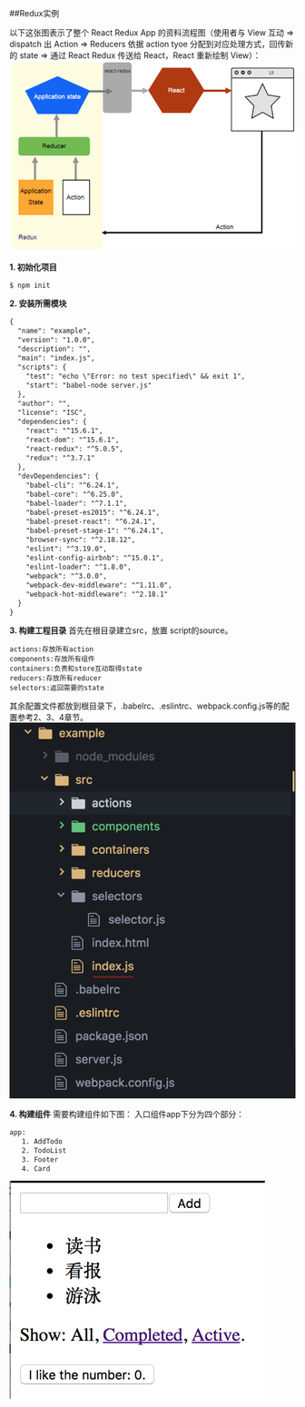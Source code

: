 ##Redux实例

以下这张图表示了整个 React Redux App 的资料流程图（使用者与 View 互动 => dispatch 出 Action => Reducers 依据 action tyoe 分配到对应处理方式，回传新的 state => 通过 React Redux 传送给 React，React 重新绘制 View）：
![](/assets/5.8-1.png)


**1. 初始化项目**
```
$ npm init
```

**2. 安装所需模块**
```
{
  "name": "example",
  "version": "1.0.0",
  "description": "",
  "main": "index.js",
  "scripts": {
    "test": "echo \"Error: no test specified\" && exit 1",
    "start": "babel-node server.js"
  },
  "author": "",
  "license": "ISC",
  "dependencies": {
    "react": "^15.6.1",
    "react-dom": "^15.6.1",
    "react-redux": "^5.0.5",
    "redux": "^3.7.1"
  },
  "devDependencies": {
    "babel-cli": "^6.24.1",
    "babel-core": "^6.25.0",
    "babel-loader": "^7.1.1",
    "babel-preset-es2015": "^6.24.1",
    "babel-preset-react": "^6.24.1",
    "babel-preset-stage-1": "^6.24.1",
    "browser-sync": "^2.18.12",
    "eslint": "^3.19.0",
    "eslint-config-airbnb": "^15.0.1",
    "eslint-loader": "^1.8.0",
    "webpack": "^3.0.0",
    "webpack-dev-middleware": "^1.11.0",
    "webpack-hot-middleware": "^2.18.1"
  }
}
```

**3. 构建工程目录**
首先在根目录建立src，放置 script的source。
```
actions:存放所有action
components:存放所有组件
containers:负责和store互动取得state
reducers:存放所有reducer
selectors:返回需要的state

```
其余配置文件都放到根目录下，.babelrc、.eslintrc、webpack.config.js等的配置参考2、3、4章节。
![](/assets/5.8-2.png)

**4. 构建组件**
需要构建组件如下图：
入口组件app下分为四个部分：
```
app:
   1. AddTodo
   2. TodoList
   3. Footer
   4. Card
```
![](/assets/5.8-3.png)

